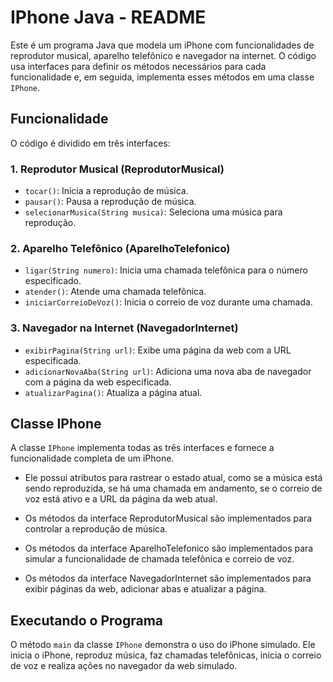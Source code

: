 # IPhone Java - README

Este é um programa Java que modela um iPhone com funcionalidades de reprodutor musical, aparelho telefônico e navegador na internet. O código usa interfaces para definir os métodos necessários para cada funcionalidade e, em seguida, implementa esses métodos em uma classe `IPhone`.

## Funcionalidade

O código é dividido em três interfaces:

### 1. Reprodutor Musical (ReprodutorMusical)

- `tocar()`: Inicia a reprodução de música.
- `pausar()`: Pausa a reprodução de música.
- `selecionarMusica(String musica)`: Seleciona uma música para reprodução.

### 2. Aparelho Telefônico (AparelhoTelefonico)

- `ligar(String numero)`: Inicia uma chamada telefônica para o número especificado.
- `atender()`: Atende uma chamada telefônica.
- `iniciarCorreioDeVoz()`: Inicia o correio de voz durante uma chamada.

### 3. Navegador na Internet (NavegadorInternet)

- `exibirPagina(String url)`: Exibe uma página da web com a URL especificada.
- `adicionarNovaAba(String url)`: Adiciona uma nova aba de navegador com a página da web especificada.
- `atualizarPagina()`: Atualiza a página atual.

## Classe IPhone

A classe `IPhone` implementa todas as três interfaces e fornece a funcionalidade completa de um iPhone.

- Ele possui atributos para rastrear o estado atual, como se a música está sendo reproduzida, se há uma chamada em andamento, se o correio de voz está ativo e a URL da página da web atual.

- Os métodos da interface ReprodutorMusical são implementados para controlar a reprodução de música.

- Os métodos da interface AparelhoTelefonico são implementados para simular a funcionalidade de chamada telefônica e correio de voz.

- Os métodos da interface NavegadorInternet são implementados para exibir páginas da web, adicionar abas e atualizar a página.

## Executando o Programa

O método `main` da classe `IPhone` demonstra o uso do iPhone simulado. Ele inicia o iPhone, reproduz música, faz chamadas telefônicas, inicia o correio de voz e realiza ações no navegador da web simulado.